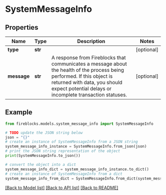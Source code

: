 # SystemMessageInfo


## Properties

Name | Type | Description | Notes
------------ | ------------- | ------------- | -------------
**type** | **str** |  | [optional] 
**message** | **str** | A response from Fireblocks that communicates a message about the health of the process being performed. If this object is returned with data, you should expect potential delays or incomplete transaction statuses. | [optional] 

## Example

```python
from fireblocks.models.system_message_info import SystemMessageInfo

# TODO update the JSON string below
json = "{}"
# create an instance of SystemMessageInfo from a JSON string
system_message_info_instance = SystemMessageInfo.from_json(json)
# print the JSON string representation of the object
print(SystemMessageInfo.to_json())

# convert the object into a dict
system_message_info_dict = system_message_info_instance.to_dict()
# create an instance of SystemMessageInfo from a dict
system_message_info_from_dict = SystemMessageInfo.from_dict(system_message_info_dict)
```
[[Back to Model list]](../README.md#documentation-for-models) [[Back to API list]](../README.md#documentation-for-api-endpoints) [[Back to README]](../README.md)


